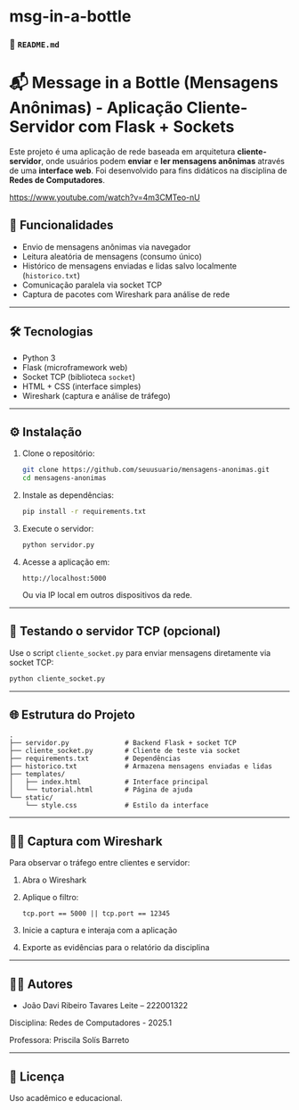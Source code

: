 # msg-in-a-bottle

### 📄 `README.md`


# 📬 Message in a Bottle (Mensagens Anônimas) - Aplicação Cliente-Servidor com Flask + Sockets

Este projeto é uma aplicação de rede baseada em arquitetura **cliente-servidor**, onde usuários podem **enviar** e **ler mensagens anônimas** através de uma **interface web**. Foi desenvolvido para fins didáticos na disciplina de **Redes de Computadores**.

https://www.youtube.com/watch?v=4m3CMTeo-nU

## 🧠 Funcionalidades

- Envio de mensagens anônimas via navegador
- Leitura aleatória de mensagens (consumo único)
- Histórico de mensagens enviadas e lidas salvo localmente (`historico.txt`)
- Comunicação paralela via socket TCP
- Captura de pacotes com Wireshark para análise de rede

---

## 🛠️ Tecnologias

- Python 3
- Flask (microframework web)
- Socket TCP (biblioteca `socket`)
- HTML + CSS (interface simples)
- Wireshark (captura e análise de tráfego)

---

## ⚙️ Instalação

1. Clone o repositório:
   ```bash
   git clone https://github.com/seuusuario/mensagens-anonimas.git
   cd mensagens-anonimas

2. Instale as dependências:

   ```bash
   pip install -r requirements.txt
   ```

3. Execute o servidor:

   ```bash
   python servidor.py
   ```

4. Acesse a aplicação em:

   ```
   http://localhost:5000
   ```

   Ou via IP local em outros dispositivos da rede.

---

## 🧪 Testando o servidor TCP (opcional)

Use o script `cliente_socket.py` para enviar mensagens diretamente via socket TCP:

```bash
python cliente_socket.py
```

---

## 🌐 Estrutura do Projeto

```
.
├── servidor.py              # Backend Flask + socket TCP
├── cliente_socket.py        # Cliente de teste via socket
├── requirements.txt         # Dependências
├── historico.txt            # Armazena mensagens enviadas e lidas
├── templates/
│   ├── index.html           # Interface principal
│   └── tutorial.html        # Página de ajuda
└── static/
    └── style.css            # Estilo da interface
```

---

## 🕵️‍♂️ Captura com Wireshark

Para observar o tráfego entre clientes e servidor:

1. Abra o Wireshark
2. Aplique o filtro:

   ```
   tcp.port == 5000 || tcp.port == 12345
   ```
3. Inicie a captura e interaja com a aplicação
4. Exporte as evidências para o relatório da disciplina

---

## 👨‍💻 Autores

* João Davi Ribeiro Tavares Leite – 222001322

Disciplina: Redes de Computadores - 2025.1

Professora: Priscila Solís Barreto

---

## 📜 Licença

Uso acadêmico e educacional.
